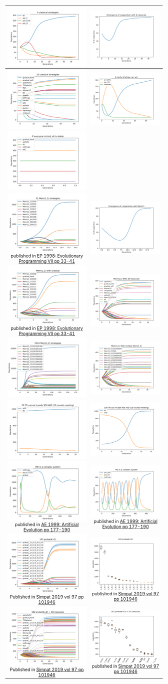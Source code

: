 | ![alt text](plot_4Classicals.png) | ![alt text](plot_4ClassicalsCooperation.png) |
|:-:|:-:|
| ![alt text](plot_Classicals.png) | ![alt text](plot_NastyWins.png) |
| ![alt text](plot_AllStayStable.png) | |
| ![alt text](plot_Mem11.png) published in [EP 1998: Evolutionary Programming VII pp 33-41](https://link.springer.com/chapter/10.1007%2FBFb0040757) | ![alt text](plot_Mem11Cooperation.png) |
| ![alt text](plot_Mem11WithGradual.png) published in [EP 1998: Evolutionary Programming VII pp 33-41](https://link.springer.com/chapter/10.1007%2FBFb0040757)| ![alt text](plot_Mem11WithClassicals.png) |
| ![alt text](plot_Mem12.png) | ![alt text](plot_Mem11With10BestMem12.png) |
| ![alt text](plot_InvasionBefore.png) | ![alt text](plot_InvasionAfter.png) |
| ![alt text](plot_ComplexSystem1.png) published in [AE 1999: Artificial Evolution pp 177-190](https://link.springer.com/chapter/10.1007%2F10721187_13) | ![alt text](plot_ComplexSystem2.png) published in [AE 1999: Artificial Evolution pp 177-190](https://link.springer.com/chapter/10.1007%2F10721187_13)  |
| ![alt text](plot_ProbaK2.png) Published in [Simpat 2019 vol 97 pp 101946](https://doi.org/10.1016/j.simpat.2019.101946) | ![alt text](plot_ProbaK2_boxplot.png) published in  [Simpat 2019 vol 97 pp 101946](https://doi.org/10.1016/j.simpat.2019.101946) |
| ![alt text](plot_ProbaK2WithClassicals.png) Published in [Simpat 2019 vol 97 pp 101946](https://doi.org/10.1016/j.simpat.2019.101946) | ![alt text](plot_ProbaK2WithClassicals_boxplot.png) published in  [Simpat 2019 vol 97 pp 101946](https://doi.org/10.1016/j.simpat.2019.101946) |
